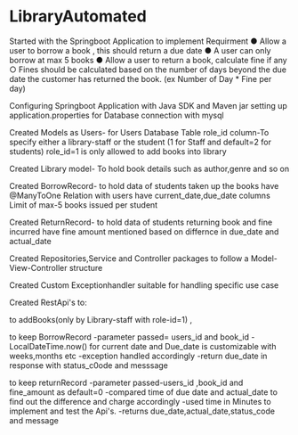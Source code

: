 # LibraryAutomated

Started with the Springboot Application to implement Requirment 
●	Allow a user to borrow a book , this should return a due date
●	A user can only borrow at max 5 books
●	Allow a user to return a book, calculate fine if any
○	Fines should be calculated based on the number of days beyond the due date the customer has returned the book. (ex  Number of Day * Fine per day)

Configuring Springboot Application with Java SDK and Maven jar
setting up application.properties for Database connection with mysql 

Created Models as Users-
  for Users Database Table
  role_id column-To specify either a library-staff or the student (1 for Staff and default=2 for students)
  role_id=1 is only allowed to add books into library
  
Created Library model-
  To hold book details such as author,genre and so on

Created BorrowRecord-
 to hold data of students taken up the books
 have @ManyToOne Relation with users
 have current_date,due_date columns
 Limit of max-5 books issued per student 
 
Created ReturnRecord-
 to hold data of students returning book and fine incurred
 have fine amount mentioned based on differnce in due_date and actual_date

Created Repositories,Service and Controller packages to follow a Model-View-Controller structure

Created Custom Exceptionhandler suitable for handling specific use case 

Created RestApi's to:

 to addBooks(only by Library-staff with role-id=1) ,
 
 to keep BorrowRecord
  -parameter passed= users_id and book_id
  -LocalDateTime.now() for current date and Due_date is customizable with weeks,months etc
  -exception handled accordingly
  -return due_date in response with status_c0ode and messsage
  
 to keep returnRecord
  -parameter passed-users_id ,book_id and fine_amount as default=0
  -compared time of due date and actual_date to find out the difference and charge accordingly
  -used time in Minutes to implement and test the Api's.
  -returns due_date,actual_date,status_code and message
  
  

 
 
  
  
  
  
  

